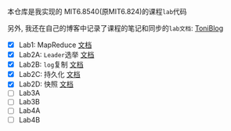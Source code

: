 本仓库是我实现的 MIT6.8540(原MIT6.824)的课程`lab`代码

另外, 我还在自己的博客中记录了课程的笔记和同步的`lab文档`: [ToniBlog](https://tonixwd.github.io/categories/CS%E8%AF%BE%E7%A8%8B%E7%AC%94%E8%AE%B0/MIT6-5840-6-824-2023/)

- [x] Lab1: MapReduce [文档](./reports/Lab1_MapReduce.md)
- [x] Lab2A: `Leader`选举 [文档](./reports/Lab2_Raft_2A.md)
- [x] Lab2B: `log`复制 [文档](./reports/Lab2_Raft_2B.md)
- [x] Lab2C: 持久化 [文档](./reports/Lab2_Raft_2C.md)
- [x] Lab2D: 快照 [文档](./reports/Lab2_Raft_2D.md)
- [ ] Lab3A
- [ ] Lab3B
- [ ] Lab4A
- [ ] Lab4B